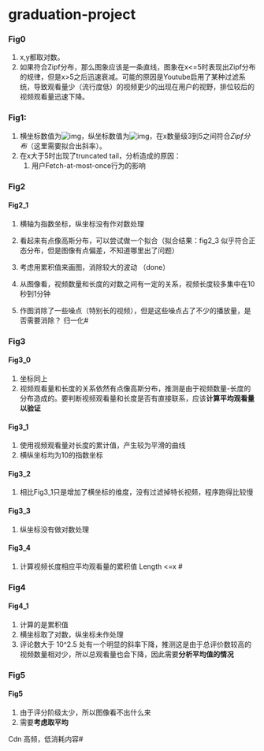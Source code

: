 # graduation-project

### Fig0

1. x,y都取对数。
2. 如果符合Zipf分布，那么图象应该是一条直线，图象在x<=5时表现出Zipf分布的规律，但是x>5之后迅速衰减。可能的原因是Youtube启用了某种过滤系统，导致观看量少（流行度低）的视频更少的出现在用户的视野，排位较后的视频观看量迅速下降。



### Fig1:

1. 横坐标数值为![img](file:///C:\Users\luyuhao\AppData\Local\Temp\msohtmlclip1\01\clip_image002.png)，纵坐标数值为![img](file:///C:\Users\luyuhao\AppData\Local\Temp\msohtmlclip1\01\clip_image004.png)，在x数量级3到5之间符合*Zipf分布*（这里需要拟合出斜率）。  
2. 在x大于5时出现了truncated tail，分析造成的原因：
   1. 用户Fetch-at-most-once行为的影响

 

### Fig2

#### Fig2_1

1. 横轴为指数坐标，纵坐标没有作对数处理   

2.   看起来有点像高斯分布，可以尝试做一个拟合（拟合结果：fig2_3 似乎符合正态分布，但是图像有点偏差，不知道哪里出了问题）  
3.   考虑用累积值来画图，消除较大的波动  （done）
4.   从图像看，视频数量和长度的对数之间有一定的关系，视频长度较多集中在10秒到1分钟  
5.   作图消除了一些噪点（特别长的视频），但是这些噪点占了不少的播放量，是否需要消除？
归一化#


### Fig3 

#### Fig3_0

1. 坐标同上  
2. 视频观看量和长度的关系依然有点像高斯分布，推测是由于视频数量-长度的分布造成的。要判断视频观看量和长度是否有直接联系，应该**计算平均观看量以验证**

#### Fig3_1

1.  使用视频观看量对长度的累计值，产生较为平滑的曲线
2. 横纵坐标均为10的指数坐标

#### Fig3_2

1. 相比Fig3_1只是增加了横坐标的维度，没有过滤掉特长视频，程序跑得比较慢

#### Fig3_3

1. 纵坐标没有做对数处理

#### Fig3_4

1. 计算视频长度相应平均观看量的累积值
Length <=x #


### Fig4

#### Fig4_1

1. 计算的是累积值
2. 横坐标取了对数，纵坐标未作处理
3. 评论数大于 10^2.5 处有一个明显的斜率下降，推测这是由于总评价数较高的视频数量相对少，所以总观看量也会下降，因此需要**分析平均值的情况**



### Fig5

#### Fig5

1. 由于评分阶级太少，所以图像看不出什么来 
2. 需要**考虑取平均**

Cdn 高频，低消耗内容#
